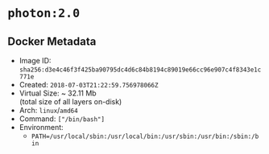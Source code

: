 # `photon:2.0`

## Docker Metadata

- Image ID: `sha256:d3e4c46f3f425ba90795dc4d6c84b8194c89019e66cc96e907c4f8343e1c771e`
- Created: `2018-07-03T21:22:59.756978066Z`
- Virtual Size: ~ 32.11 Mb  
  (total size of all layers on-disk)
- Arch: `linux`/`amd64`
- Command: `["/bin/bash"]`
- Environment:
  - `PATH=/usr/local/sbin:/usr/local/bin:/usr/sbin:/usr/bin:/sbin:/bin`
